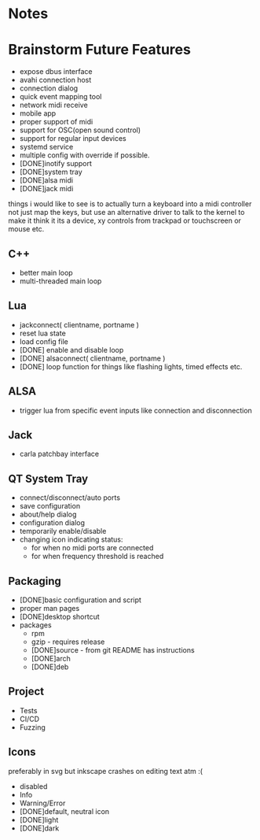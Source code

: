 Notes
=====

Brainstorm Future Features
================
* expose dbus interface
* avahi connection host
* connection dialog
* quick event mapping tool
* network midi receive
* mobile app
* proper support of midi
* support for OSC(open sound control)
* support for regular input devices
* systemd service
* multiple config with override if possible.
* [DONE]inotify support
* [DONE]system tray
* [DONE]alsa midi
* [DONE]jack midi

things i would like to see is to actually turn a keyboard into a midi
controller not just map the keys, but use an alternative driver to talk to the
kernel to make it think it its a device, xy controls from trackpad or
touchscreen or mouse etc.

C++
----
* better main loop
* multi-threaded main loop

Lua
----
* jackconnect( clientname, portname )
* reset lua state
* load config file
* [DONE] enable and disable loop
* [DONE] alsaconnect( clientname, portname )
* [DONE] loop function for things like flashing lights, timed effects etc.

ALSA
----
* trigger lua from specific event inputs like connection and disconnection

Jack
----
* carla patchbay interface

QT System Tray
-----------
* connect/disconnect/auto ports
* save configuration
* about/help dialog
* configuration dialog
* temporarily enable/disable
* changing icon indicating status:
    * for when no midi ports are connected
    * for when frequency threshold is reached

Packaging
---------
* [DONE]basic configuration and script
* proper man pages
* [DONE]desktop shortcut
* packages
    * rpm
    * gzip - requires release
    * [DONE]source - from git README has instructions
    * [DONE]arch
    * [DONE]deb

Project
-------
* Tests
* CI/CD
* Fuzzing

Icons
-----
preferably in svg but inkscape crashes on editing text atm :(
* disabled
* Info
* Warning/Error
* [DONE]default, neutral icon
* [DONE]light
* [DONE]dark
